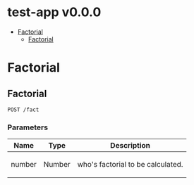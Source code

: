 # test-app v0.0.0



- [Factorial](#factorial)
	- [Factorial](#factorial)
	


# Factorial

## Factorial



	POST /fact


### Parameters

| Name    | Type      | Description                          |
|---------|-----------|--------------------------------------|
| number			| Number			|  <p>who's factorial to be calculated.</p>							|


